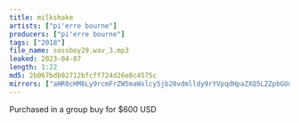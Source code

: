 ```yaml
---
title: milkshake
artists: ["pi'erre bourne"]
producers: ["pi'erre bourne"]
tags: ["2018"]
file_name: sossboy29.wav_3.mp3
leaked: 2023-04-07
length: 1:22
md5: 2b067bdb92712bfcff724d26e8c4575c
mirrors: ["aHR0cHM6Ly9rcmFrZW5maWxlcy5jb20vdmlldy9rYVpqdHpaZXQ5L2ZpbGUuaHRtbA==", "aHR0cHM6Ly9kYnJlZS5vcmcvdi80YTRjNjI="]
---
```

Purchased in a group buy for $600 USD
